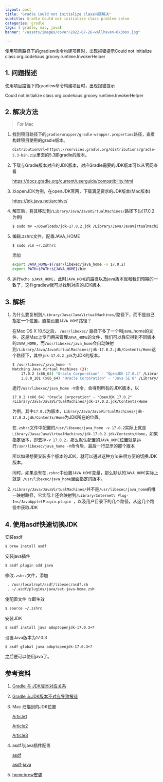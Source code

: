 ```yaml
---
layout: post
title: "Gradle Could not initialize class问题解决"
subtitle: Gradle Could not initialize class problem solve
categories: gradle
tags: [ gradle, mac, java]
banner: "/assets/images/cover/2022-07-26-wallhaven-6k3oox.jpg"

---
```


使用项目路径下的gradlew命令构建项目时，出现报错提示Could not initialize class org.codehaus.groovy.runtime.InvokerHelper

<!--more-->

## 1. 问题描述

使用项目路径下的gradlew命令构建项目时，出现报错提示

Could not initialize class org.codehaus.groovy.runtime.InvokerHelper

## 2. 解决方法

> For Mac

1. 找到项目路径下的`gradle/wrapper/gradle-wrapper.properties`路径，查看构建项目使用的gradle版本。

   `distributionUrl=https\://services.gradle.org/distributions/gradle-5.3-bin.zip`里面的5.3即gradle的版本。

2. 下载与Gradle版本对应的JDK版本，对应Gradle需要的JDK版本可以从官网查看

   https://docs.gradle.org/current/userguide/compatibility.html

3. 以openJDK为例，在openJDK官网，下载满足要求的JDK版本(Mac版本)

   https://jdk.java.net/archive/

4. 解压后，将其移动到`/Library/Java/JavaVirtualMachines/`路径下(以17.0.2为例)

   ```bash
   $ sudo mv ~/Downloads/jdk-17.0.2.jdk /Library/Java/JavaVirtualMachines/
   ```

5. 编辑.zshrc文件，配置JAVA_HOME

   ```bash
   $ sudo vim ~/.zshhrc
   ```

   添加

   ```bash
   export JAVA_HOME=$(/usr/libexec/java_home -v 17.0.2)
   export PATH=$PATH:${JAVA_HOME}/bin
   ```

6. 运行`echo $JAVA_HOME`，此时`JAVA_HOME`的路径以及java版本就和我们预期的一致了，这样gradlew就可以找到对应的JDK版本

## 3. 解析

1. 为什么要复制到`/Library/Java/JavaVirtualMachines/`路径下，而不是自己指定一个位置，直接设置`JAVA_HOME`路径？

   在Mac OS X 10.5之后， `/usr/libexec/` 路径下多了一个叫java_home的文件，这是Mac上专门用来管理`JAVA_HOME`的文件，我们可以靠它得到不同版本的`JAVA_HOME`，而`/usr/libexec/java_home`会自动映射到`/Library/Java/JavaVirtualMachines/jdk-17.0.2.jdk/Contents/Home`这个路径下，其中`jdk-17.0.2.jdk`为JDK的版本。

   ```bash
   $ /usr/libexec/java_home -V
   Matching Java Virtual Machines (2):
       17.0.2 (x86_64) "Oracle Corporation" - "OpenJDK 17.0.2" /Library/Java/JavaVirtualMachines/jdk-17.0.2.jdk/Contents/Home
       1.8.0_201 (x86_64) "Oracle Corporation" - "Java SE 8" /Library/Java/JavaVirtualMachines/jdk1.8.0_201.jdk/Contents/Home
   ```

   运行`/usr/libexec/java_home -V`命令，会得到所有的JDK版本，以

   ```
   17.0.2 (x86_64) "Oracle Corporation" - "OpenJDK 17.0.2" /Library/Java/JavaVirtualMachines/jdk-17.0.2.jdk/Contents/Home
   ```

   为例，其中`17.0.2`为版本，`Library/Java/JavaVirtualMachines/jdk-17.0.2.jdk/Contents/Home`为JDK所在的位置。

   在`.zshrc`文件中配置的`/usr/libexec/java_home -v 17.0.2`实际上就是`Library/Java/JavaVirtualMachines/jdk-17.0.2.jdk/Contents/Home`，如果指定版本，即去掉`-v 17.0.2`，那么默认配置的`JAVA_HOME`位置就是运行`/usr/libexec/java_home -V`命令后，最后一行显示的那个版本

   所以如果想要安装多个版本的JDK，就可以通过这种方法来很方便的切换JDK版本。

   同时，如果没有在`.zshrc`中设置`JAVA_HOME`变量，那么默认的`JAVA_HOME`实际上就是` /usr/libexec/java_home`里面指定的版本。

2. `/Library/Java/JavaVirtualMachines/`并不是`/usr/libexec/java_home`的唯一映射路径，它实际上还会映射到`/Library/Internet\ Plug-Ins/JavaAppletPlugin.plugin `，以及用户目录下的几个路径，从这几个路径中获取JDK

## 4. 使用asdf快速切换JDK

安装asdf

```bash
$ brew install asdf
```

安装java插件

```bash
$ asdf plugin add java
```

修改`.zshrc`文件，添加

```bash
 . /usr/local/opt/asdf/libexec/asdf.sh
 . ~/.asdf/plugins/java/set-java-home.zsh
```

使配置文件 立即生效

```bash
$ source ~/.zshrc
```

安装JDK

```bash
$ asdf install java adoptopenjdk-17.0.3+7
```

设置Java版本为17.0.3

```bash
$ asdf global java adoptopenjdk-17.0.3+7
```

之后便可以使用java了。

## 参考资料

1. [Gradle 与 JDK版本对应关系](https://docs.gradle.org/current/userguide/compatibility.html)

2. [Gradle 与JDK版本不对应导致报错](https://stackoverflow.com/questions/35000729/android-studio-could-not-initialize-class-org-codehaus-groovy-runtime-invokerhel)

3. Mac 扫描到的JDK位置

   [Article1](https://blog.csdn.net/supercooly/article/details/52252126)

   [Article2](https://juejin.cn/post/6871959224314757134)

   [Article3](https://blog.csdn.net/caoxiaohong1005/article/details/73611424)

4. asdf与java插件配置

   [asdf](https://asdf-vm.com/)

   [asdf-java](https://github.com/halcyon/asdf-java)

5. [homebrew安装](https://brew.sh/index_zh-cn)


